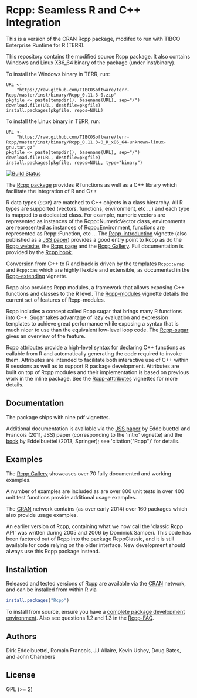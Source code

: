 Rcpp: Seamless R and C++ Integration
====================================
This is a version of the CRAN Rcpp package, modifed to run with TIBCO Enterprise Runtime for R (TERR).

This repository contains the modified source Rcpp package. It also contains Windows and Linux X86_64 binary of the package (under inst/binary).

To install the Windows binary in TERR, run:

```
URL <-
    "https://raw.github.com/TIBCOSoftware/terr-Rcpp/master/inst/binary/Rcpp_0.11.3-0.zip"
pkgfile <- paste(tempdir(), basename(URL), sep="/")
download.file(URL, destfile=pkgfile)
install.packages(pkgfile, repos=NULL)
```

To install the Linux binary in TERR, run:

```
URL <-
    "https://raw.github.com/TIBCOSoftware/terr-Rcpp/master/inst/binary/Rcpp_0.11.3-0_R_x86_64-unknown-linux-gnu.tar.gz"
pkgfile <- paste(tempdir(), basename(URL), sep="/")
download.file(URL, destfile=pkgfile)
install.packages(pkgfile, repos=NULL, type="binary")
```

[![Build Status](https://travis-ci.org/RcppCore/Rcpp.png)](https://travis-ci.org/RcppCore/Rcpp)

The [Rcpp package](http://cran.r-project.org/package=Rcpp) provides R functions as well as a C++ library
which facilitate the integration of R and C++

R data types (`SEXP`) are matched to C++ objects in a class hierarchy.  All R
types are supported (vectors, functions, environment, etc ...)  and each
type is mapped to a dedicated class. For example, numeric vectors are
represented as instances of the Rcpp::NumericVector class, environments are
represented as instances of Rcpp::Environment, functions are represented as
Rcpp::Function, etc ... 
The
[Rcpp-introduction](http://cran.r-project.org/web/packages/Rcpp/vignettes/Rcpp-introduction.pdf)
vignette (also published as a [JSS paper](http://www.jstatsoft.org/v40/i08/)) provides a good
entry point to Rcpp as do the [Rcpp website](http://www.rcpp.org), the
[Rcpp page](http://dirk.eddelbuettel.com/code/rcpp.html) and the 
[Rcpp Gallery](http://gallery.rcpp.org). Full documentation
is provided by the [Rcpp book](http://www.rcpp.org/book/).

Conversion from C++ to R and back is driven by the templates `Rcpp::wrap` 
and `Rcpp::as` which are highly flexible and extensible, as documented
in the [Rcpp-extending](http://cran.r-project.org/web/packages/Rcpp/vignettes/Rcpp-extending.pdf) vignette.

Rcpp also provides Rcpp modules, a framework that allows exposing 
C++ functions and classes to the R level. The [Rcpp-modules](http://cran.r-project.org/web/packages/Rcpp/vignettes/Rcpp-modules.pdf) vignette
details the current set of features of Rcpp-modules. 

Rcpp includes a concept called Rcpp sugar that brings many R functions
into C++. Sugar takes advantage of lazy evaluation and expression templates
to achieve great performance while exposing a syntax that is much nicer
to use than the equivalent low-level loop code. The [Rcpp-sugar](http://cran.r-project.org/web/packages/Rcpp/vignettes/Rcpp-sugar.pdf)
gives an overview of the feature.

Rcpp attributes provide a high-level syntax for declaring C++
functions as callable from R and automatically generating the code
required to invoke them.  Attributes are intended to facilitate both
interactive use of C++ within R sessions as well as to support R
package development. Attributes are built on top of Rcpp modules and
their implementation is based on previous work in the inline package.
See the [Rcpp-atttributes](http://cran.r-project.org/web/packages/Rcpp/vignettes/Rcpp-attributes.pdf) vignettes for more details. 

## Documentation 

The package ships with nine pdf vignettes. 

Additional documentation is available via the 
[JSS paper](http://www.jstatsoft.org/v40/i08/) by Eddelbuettel and
Francois (2011, JSS) paper (corresponding to the 'intro' vignette) 
and the [book](http://www.rcpp.org/book) by Eddelbuettel (2013, Springer); 
see 'citation("Rcpp")' for details.

## Examples

The [Rcpp Gallery](http://gallery.rcpp.org) showcases over 70 fully documented 
and working examples. 

A number of examples are included as are over 800 unit tests in over 400 unit
test functions provide additional usage examples.  

The [CRAN](http://cran.r-project.org) network contains 
(as over early 2014) over 160 packages which also provide usage examples.  

An earlier version of Rcpp, containing what we now call the 'classic Rcpp
API' was written during 2005 and 2006 by Dominick Samperi.  This code has
been factored out of Rcpp into the package RcppClassic, and it is still
available for code relying on the older interface. New development should 
always use this Rcpp package instead.

## Installation

Released and tested versions of Rcpp are available via the
[CRAN](http://cran.r-project.org) network, and can be installed from within R via 

```R
install.packages("Rcpp")
```

To install from source, ensure you have a 
[complete package development environment](http://www.rstudio.com/ide/docs/packages/prerequisites). 
Also see questions 1.2 and 1.3 in the [Rcpp-FAQ](http://cran.r-project.org/web/packages/Rcpp/vignettes/Rcpp-FAQ.pdf).

## Authors

Dirk Eddelbuettel, Romain Francois, JJ Allaire, Kevin Ushey, Doug Bates, and John Chambers

## License

GPL (>= 2)
